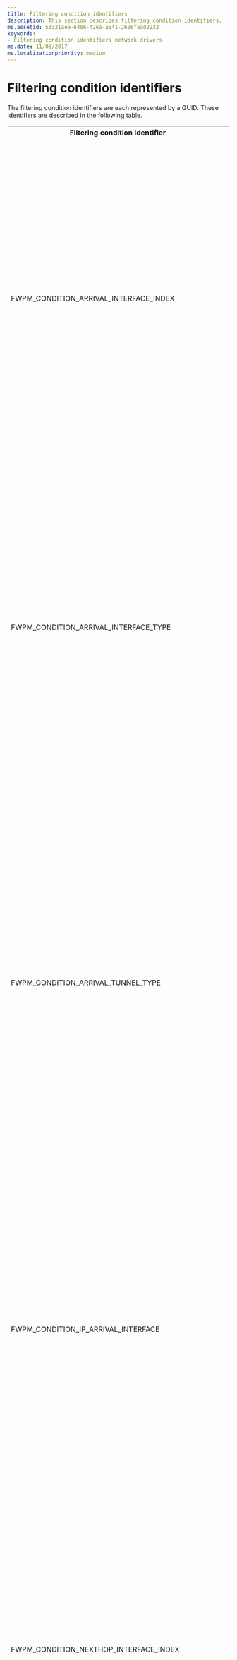 ```yaml
---
title: Filtering condition identifiers
description: This section describes filtering condition identifiers.
ms.assetid: 53321aea-6406-426a-a541-2626faad2232
keywords:
- Filtering condition identifiers network drivers
ms.date: 11/08/2017
ms.localizationpriority: medium
---
```


# Filtering condition identifiers

The filtering condition identifiers are each represented by a GUID. These identifiers are described in the following table.

<table>
<tr>
<th>Filtering condition identifier</th>
<th>Description</th>
</tr>
<tr>
<td>
<p>FWPM_CONDITION_ARRIVAL_INTERFACE_INDEX</p>
</td>
<td>
<p>The index of the arrival network interface, as enumerated by the network stack.</p>
<p>WFP uses the Arrival interface to match this condition. The Arrival Interface is the first interface the
       packet sees before entering the IP stack inbound from the network, before weak-host or forwarding are
       performed.</p>
<p>This condition is asymmetric for reauthorization purposes, as it is intrinsically an inbound condition. This
       means that WFP will use an empty value on this condition when reauthorizing an inbound connection on a response
       outbound packet.</p>
<p>To handle reauthorization a second filter must be used. This second filter can either permit or block the
       empty values, or use a different condition that will have a valid value for such circumstance. In the case of
       arrival interface conditions, the next hop class of interface conditions will have a valid interface on outbound
       packets.</p>
<div class="alert"><b>Note</b><br/>Available only in Windows Server 2008 R2, Windows 7, and later versions of
       Windows.
</div>
<div> </div>
</td>
</tr>
<tr>
<td>
<p>FWPM_CONDITION_ARRIVAL_INTERFACE_TYPE</p>
</td>
<td>
<p>The type of the arrival network interface, as defined by the Internet Assigned Numbers Authority (IANA). For
       more information, see 
       <a href="http://www.iana.org/assignments/ianaiftype-mib/ianaiftype-mib">IANAifType-MIB Definitions</a>.</p>
<p>WFP uses the Arrival interface to match this condition. The Arrival Interface is the first interface the
       packet sees before entering the IP stack inbound from the network, before weak-host or forwarding are
       performed.</p>
<p>This condition is asymmetric for reauthorization purposes, as it is intrinsically an inbound condition. This
       means that WFP will use an empty value on this condition when reauthorizing an inbound connection on a response
       outbound packet.</p>
<p>To handle reauthorization a second filter must be used. This second filter can either permit or block the
       empty values, or use a different condition that will have a valid value for such circumstance. In the case of
       arrival interface conditions, the next hop class of interface conditions will have a valid interface on outbound
       packets.</p>
<div class="alert"><b>Note</b><br/>Available only in Windows Server 2008 R2, Windows 7, and later versions of
       Windows.
</div>
<div> </div>
</td>
</tr>
<tr>
<td>
<p>FWPM_CONDITION_ARRIVAL_TUNNEL_TYPE</p>
</td>
<td>
<p>The encapsulation method used by a tunnel if the IfType member of the <a href="https://docs.microsoft.com/windows/desktop/api/iptypes/ns-iptypes-_ip_adapter_addresses_lh"><b>IP_ADAPTER_ADDRESSES</b></a> structure is
       IF_TYPE_TUNNEL. The tunnel type is defined by the IANA. For more information, see 
       <a href="http://www.iana.org/assignments/ianaiftype-mib/ianaiftype-mib">IANAifType-MIB Definitions</a>and the Windows
       SDK <a href="https://docs.microsoft.com/windows-hardware/drivers/network/ip-helper">IP Helper</a> documentation.</p>
<p>WFP uses the Arrival interface to match this condition. The Arrival Interface is the first interface the
       packet sees before entering the IP stack inbound from the network, before weak-host or forwarding are
       performed.</p>
<p>This condition is asymmetric for reauthorization purposes, as it is intrinsically an inbound condition. This
       means that WFP will use an empty value on this condition when reauthorizing an inbound connection on a response
       outbound packet.</p>
<p>To handle reauthorization a second filter must be used. This second filter can either permit or block the
       empty values, or use a different condition that will have a valid value for such circumstance. In the case of
       arrival interface conditions, the next hop class of interface conditions will have a valid interface on outbound
       packets.</p>
<div class="alert"><b>Note</b><br/>Available only in Windows Server 2008 R2, Windows 7, and later versions of
       Windows.
</div>
<div> </div>
</td>
</tr>
<tr>
<td>
<p>FWPM_CONDITION_IP_ARRIVAL_INTERFACE</p>
</td>
<td>
<p>The 
       <a href="https://docs.microsoft.com/windows-hardware/drivers/ddi/content/igpupvdev/ns-igpupvdev-_luid"><b>LUID</b></a> for the network interface that is associated with the
       arrival IP address.</p>
<p>WFP uses the Arrival interface to match this condition. The Arrival Interface is the first interface the
       packet sees before entering the IP stack inbound from the network, before weak-host or forwarding are
       performed.</p>
<p>This condition is asymmetric for reauthorization purposes, as it is intrinsically an inbound condition. This
       means that WFP will use an empty value on this condition when reauthorizing an inbound connection on a response
       outbound packet.</p>
<p>To handle reauthorization a second filter must be used. This second filter can either permit or block the
       empty values, or use a different condition that will have a valid value for such circumstance. In the case of
       arrival interface conditions, the next hop class of interface conditions will have a valid interface on outbound
       packets.</p>
<div class="alert"><b>Note</b><br/>Available only in Windows Server 2008 R2, Windows 7, and later versions of
       Windows.
</div>
<div> </div>
</td>
</tr>
<tr>
<td>
<p>FWPM_CONDITION_NEXTHOP_INTERFACE_INDEX</p>
</td>
<td>
<p>The index of the arrival network interface, as enumerated by the network stack.</p>
<p>WFP uses the Next Hop interface to match this condition. The Next Hop Interface is the last interface the
       packet sees before leaving the IP stack outbound towards the network, after weak-host or forwarding are
       performed.</p>
<p>This condition is asymmetric for reauthorization purposes, as it is intrinsically an outbound condition. This
       means that WFP will use an empty value on this condition when reauthorizing an outbound connection on a response
       inbound packet.</p>
<p>To handle reauthorization a second filter must be used. This second filter can either permit or block the
       empty values, or use a different condition that will have a valid value for such circumstance. In the case of
       next hop interface conditions, the arrival class of interface conditions will have a valid interface on inbound
       packets.</p>
<div class="alert"><b>Note</b><br/>Available only in Windows Server 2008 R2, Windows 7, and later versions of
       Windows.
</div>
<div> </div>
</td>
</tr>
<tr>
<td>
<p>FWPM_CONDITION_NEXTHOP_INTERFACE_TYPE</p>
</td>
<td>
<p>The type of the arrival network interface, as defined by the Internet Assigned Numbers Authority (IANA). For
       more information, see 
       <a href="http://www.iana.org/assignments/ianaiftype-mib/ianaiftype-mib">IANAifType-MIB Definitions</a>.</p>
<p>WFP uses the Next Hop interface to match this condition. The Next Hop Interface is the last interface the
       packet sees before leaving the IP stack outbound towards the network, after weak-host or forwarding are
       performed.</p>
<p>This condition is asymmetric for reauthorization purposes, as it is intrinsically an outbound condition. This
       means that WFP will use an empty value on this condition when reauthorizing an outbound connection on a response
       inbound packet.</p>
<p>To handle reauthorization a second filter must be used. This second filter can either permit or block the
       empty values, or use a different condition that will have a valid value for such circumstance. In the case of
       next hop interface conditions, the arrival class of interface conditions will have a valid interface on inbound
       packets.</p>
<div class="alert"><b>Note</b><br/>Available only in Windows Server 2008 R2, Windows 7, and later versions of
       Windows.
</div>
<div> </div>
</td>
</tr>
<tr>
<td>
<p>FWPM_CONDITION_NEXTHOP_TUNNEL_TYPE</p>
</td>
<td>
<p>The encapsulation method used by a tunnel if the <b>IfType</b> member of the  <a href="https://docs.microsoft.com/windows/desktop/api/iptypes/ns-iptypes-_ip_adapter_addresses_lh"><b>IP_ADAPTER_ADDRESSES</b></a> structure is
       IF_TYPE_TUNNEL. The tunnel type is defined by the IANA. For more information, see 
       <a href="http://www.iana.org/assignments/ianaiftype-mib/ianaiftype-mib">IANAifType-MIB Definitions</a> and the Windows
       SDK <a href="https://docs.microsoft.com/windows-hardware/drivers/network/ip-helper">IP Helper</a> documentation.</p>
<p>WFP uses the Next Hop interface to match this condition. The Next Hop Interface is the last interface the
       packet sees before leaving the IP stack outbound towards the network, after weak-host or forwarding are
       performed.</p>
<p>This condition is asymmetric for reauthorization purposes, as it is intrinsically an outbound condition. This
       means that WFP will use an empty value on this condition when reauthorizing an outbound connection on a response
       inbound packet.</p>
<p>To handle reauthorization a second filter must be used. This second filter can either permit or block the
       empty values, or use a different condition that will have a valid value for such circumstance. In the case of
       next hop interface conditions, the arrival class of interface conditions will have a valid interface on inbound
       packets.</p>
<div class="alert"><b>Note</b><br/>Available only in Windows Server 2008 R2, Windows 7, and later versions of
       Windows.
</div>
<div> </div>
</td>
</tr>
<tr>
<td>
<p>FWPM_CONDITION_IP_NEXTHOP_INTERFACE</p>
</td>
<td>
<p>The 
       <a href="https://docs.microsoft.com/windows-hardware/drivers/ddi/content/igpupvdev/ns-igpupvdev-_luid"><b>LUID</b></a>for the network interface that is associated with the
       arrival IP address.</p>
<p>WFP uses the Next Hop interface to match this condition. The Next Hop Interface is the last interface the
       packet sees before leaving the IP stack outbound towards the network, after weak-host or forwarding are
       performed.</p>
<p>This condition is asymmetric for reauthorization purposes, as it is intrinsically an outbound condition. This
       means that WFP will use an empty value on this condition when reauthorizing an outbound connection on a response
       inbound packet.</p>
<p>To handle reauthorization a second filter must be used. This second filter can either permit or block the
       empty values, or use a different condition that will have a valid value for such circumstance. In the case of
       next hop interface conditions, the arrival class of interface conditions will have a valid interface on inbound
       packets.</p>
<div class="alert"><b>Note</b><br/>Available only in Windows Server 2008 R2, Windows 7, and later versions of
       Windows.
</div>
<div> </div>
</td>
</tr>
<tr>
<td>
<p>FWPM_CONDITION_IP_LOCAL_ADDRESS</p>
</td>
<td>
<p>The local IP address.</p>
</td>
</tr>
<tr>
<td>
<p>FWPM_CONDITION_IP_REMOTE_ADDRESS</p>
</td>
<td>
<p>The remote IP address.</p>
</td>
</tr>
<tr>
<td>
<p>FWPM_CONDITION_IP_SOURCE_ADDRESS</p>
</td>
<td>
<p>The source IP address for forwarded packets.</p>
</td>
</tr>
<tr>
<td>
<p>FWPM_CONDITION_IP_DESTINATION_ADDRESS</p>
</td>
<td>
<p>The destination IP address for forwarded packets.</p>
</td>
</tr>
<tr>
<td>
<p>FWPM_CONDITION_IP_LOCAL_ADDRESS_TYPE</p>
</td>
<td>
<p>The local IP address type. The possible condition values are:</p>
<p>
<dl>
<dd>
NlatUnspecified

</dd>
<dd>
NlatUnicast

</dd>
<dd>
NlatAnycast

</dd>
<dd>
NlatMulticast

</dd>
<dd>
NlatBroadcast
</dd>
</dl>
</p>
</td>
</tr>
<tr>
<td>
<p>FWPM_CONDITION_IP_DESTINATION_ADDRESS_TYPE</p>
</td>
<td>
<p>The destination IP address type. The possible condition values are:</p>
<p>
<dl>
<dd>
NlatUnspecified

</dd>
<dd>
NlatUnicast

</dd>
<dd>
NlatAnycast

</dd>
<dd>
NlatMulticast

</dd>
<dd>
NlatBroadcast
</dd>
</dl>
</p>
</td>
</tr>
<tr>
<td>
<p>FWPM_CONDITION_IP_LOCAL_INTERFACE</p>
</td>
<td>
<p>The LUID for the network interface associated with the local IP address.</p>
</td>
</tr>
<tr>
<td>
<p>FWPM_CONDITION_IP_FORWARD_INTERFACE</p>
</td>
<td>
<p>The LUID for the network interface on which the packet being forwarded is to be sent out.</p>
</td>
</tr>
<tr>
<td>
<p>FWPM_CONDITION_IP_PROTOCOL</p>
</td>
<td>
<p>The IP protocol number, as specified in <a href="https://tools.ietf.org/html/rfc1700">RFC 1700</a>.</p>
</td>
</tr>
<tr>
<td>
<p>FWPM_CONDITION_IP_LOCAL_PORT</p>
</td>
<td>
<p>The local transport protocol port number.</p>
</td>
</tr>
<tr>
<td>
<p>FWPM_CONDITION_IP_REMOTE_PORT</p>
</td>
<td>
<p>The remote transport protocol port number.</p>
</td>
</tr>
<tr>
<td>
<p>FWPM_CONDITION_ICMP_TYPE</p>
</td>
<td>
<p>The ICMP type field, as specified in <a href="https://tools.ietf.org/html/rfc792">RFC 792</a>.</p>
</td>
</tr>
<tr>
<td>
<p>FWPM_CONDITION_ICMP_CODE</p>
</td>
<td>
<p>The ICMP code field, as specified in <a href="https://tools.ietf.org/html/rfc792">RFC 792</a>.</p>
</td>
</tr>
<tr>
<td>
<p>FWPM_CONDITION_EMBEDDED_LOCAL_ADDRESS_TYPE</p>
</td>
<td>
<p>The local IP address type that is embedded in the ICMP packet. The possible condition values are:</p>
<p>
<dl>
<dd>
NlatUnspecified

</dd>
<dd>
NlatUnicast

</dd>
<dd>
NlatAnycast

</dd>
<dd>
NlatMulticast

</dd>
<dd>
NlatBroadcast
</dd>
</dl>
</p>
</td>
</tr>
<tr>
<td>
<p>FWPM_CONDITION_EMBEDDED_REMOTE_ADDRESS</p>
</td>
<td>
<p>The remote IP address that is embedded in the ICMP packet.</p>
</td>
</tr>
<tr>
<td>
<p>FWPM_CONDITION_EMBEDDED_PROTOCOL</p>
</td>
<td>
<p>The IP protocol number that is embedded in the ICMP packet, as specified in <a href="https://tools.ietf.org/html/rfc1700">RFC 1700</a>.</p>
</td>
</tr>
<tr>
<td>
<p>FWPM_CONDITION_EMBEDDED_LOCAL_PORT</p>
</td>
<td>
<p>The local transport protocol port number that is embedded in the ICMP packet.</p>
</td>
</tr>
<tr>
<td>
<p>FWPM_CONDITION_EMBEDDED_REMOTE_PORT</p>
</td>
<td>
<p>The remote transport protocol port number that is embedded in the ICMP packet.</p>
</td>
</tr>
<tr>
<td>
<p>FWPM_CONDITION_FLAGS</p>
</td>
<td>
<p>A bitwise OR of a combination of filtering condition flags. For information about the possible flags, see 
       <a href="filtering-condition-flags.md">Filtering Condition Flags</a>.</p>
</td>
</tr>
<tr>
<td>
<p>FWPM_CONDITION_DIRECTION</p>
</td>
<td>
<p>The direction of the datagram traffic or data flow.</p>
<p>The possible condition values are:</p>
<p>
<dl>
<dd>
FWP_DIRECTION_INBOUND

</dd>
<dd>
FWP_DIRECTION_OUTBOUND
</dd>
</dl>
</p>
<p>In datagram data layers and stream packet layers, this condition specifies the direction of the packet.</p>
<p>In stream layers and ALE flow established layers, this condition specifies the direction of the connection
       (for example, when a local application initiates the connection, an inbound packet has FWPM_CONDITION_DIRECTION
       set to FWP_DIRECTION_OUTBOUND).</p>
</td>
</tr>
<tr>
<td>
<p>FWPM_CONDITION_INTERFACE_INDEX</p>
</td>
<td>
<p>The index of the network interface, as enumerated by the network stack.</p>
</td>
</tr>
<tr>
<td>
<p>FWPM_CONDITION_INTERFACE_TYPE</p>
</td>
<td>
<p>The bus type of the network interface.</p>
</td>
</tr>
<tr>
<td>
<p>FWPM_CONDITION_SUB_INTERFACE_INDEX</p>
</td>
<td>
<p>The index of the logical network interface, as enumerated by the network stack.</p>
</td>
</tr>
<tr>
<td>
<p>FWPM_CONDITION_SOURCE_INTERFACE_INDEX</p>
</td>
<td>
<p>The index of the source network interface for forwarded packets, as enumerated by the network stack.</p>
</td>
</tr>
<tr>
<td>
<p>FWPM_CONDITION_SOURCE_SUB_INTERFACE_INDEX</p>
</td>
<td>
<p>The index of the source logical network interface for forwarded packets, as enumerated by the network
       stack.</p>
</td>
</tr>
<tr>
<td>
<p>FWPM_CONDITION_DESTINATION_INTERFACE_INDEX</p>
</td>
<td>
<p>The index of the destination network interface for forwarded packets, as enumerated by the network stack.</p>
</td>
</tr>
<tr>
<td>
<p>FWPM_CONDITION_DESTINATION_SUB_INTERFACE_INDEX</p>
</td>
<td>
<p>The index of the destination logical network interface for forwarded packets, as enumerated by the network
       stack.</p>
</td>
</tr>
<tr>
<td>
<p>FWPM_CONDITION_ALE_APP_ID</p>
</td>
<td>
<p>The full path of the application.</p>
</td>
</tr>
<tr>
<td>
<p>FWPM_CONDITION_ALE_USER_ID</p>
</td>
<td>
<p>The identification of the local user.</p>
</td>
</tr>
<tr>
<td>
<p>FWPM_CONDITION_ALE_REMOTE_USER_ID</p>
</td>
<td>
<p>The identification of the remote user.</p>
</td>
</tr>
<tr>
<td>
<p>FWPM_CONDITION_ALE_REMOTE_MACHINE_ID</p>
</td>
<td>
<p>The identification of the remote machine.</p>
</td>
</tr>
<tr>
<td>
<p>FWPM_CONDITION_ALE_PROMISCUOUS_MODE</p>
</td>
<td>
<p>The raw socket mode that is allowed or denied. The possible condition values are:</p>
<p>
<dl>
<dd>
SIO_RCVALL

</dd>
<dd>
SIO_RCVALL_IGMPMCAST

</dd>
<dd>
SIO_RCVALL_MCAST

</dd>
</dl>
</p>
<p>For a description of these raw socket modes, see <a href="https://docs.microsoft.com/windows/desktop/api/winsock2/nf-winsock2-wsaioctl"><b>WSAIoctl</b></a> in the Microsoft Windows SDK documentation.</p>
</td>
</tr>
<tr>
<td>
<p>FWPM_CONDITION_ALE_SIO_FIREWALL_SYSTEM_PORT</p>
</td>
<td>
<p>Reserved for internal use.</p>
</td>
</tr>
<tr>
<td>
<p>FWPM_CONDITION_ALE_NAP_CONTEXT</p>
</td>
<td>
<p>Reserved for internal use.</p>
</td>
</tr>
<tr>
<td>
<p>FWPM_CONDITION_REMOTE_USER_TOKEN</p>
</td>
<td>
<p>The identification of the remote user.</p>
</td>
</tr>
<tr>
<td>
<p>FWPM_CONDITION_RPC_IF_UUID</p>
</td>
<td>
<p>The UUID of the RPC interface.</p>
</td>
</tr>
<tr>
<td>
<p>FWPM_CONDITION_RPC_IF_VERSION</p>
</td>
<td>
<p>The version of the RPC interface.</p>
</td>
</tr>
<tr>
<td>
<p>FWPM_CONDITION_RCP_IF_FLAG</p>
</td>
<td>
<p>Reserved for internal use.</p>
</td>
</tr>
<tr>
<td>
<p>FWPM_CONDITION_DCOM_APP_ID</p>
</td>
<td>
<p>The identification of the COM application.</p>
</td>
</tr>
<tr>
<td>
<p>FWPM_CONDITION_IMAGE_NAME</p>
</td>
<td>
<p>The name of the application.</p>
</td>
</tr>
<tr>
<td>
<p>FWPM_CONDITION_RPC_PROTOCOL</p>
</td>
<td>
<p>The RPC protocol. The possible condition values are:</p>
<p>
<dl>
<dd>
RPC_PROTSEQ_TCP

</dd>
<dd>
RPC_PROTSEQ_HTTP

</dd>
<dd>
RPC_PROTSEQ_NMP
</dd>
</dl>
</p>
</td>
</tr>
<tr>
<td>
<p>FWPM_CONDITION_RPC_AUTH_TYPE</p>
</td>
<td>
<p>The authentication service type. For more information about authentication service types, see
       <a href="https://docs.microsoft.com/windows/desktop/Rpc/authentication-service-constants"><b>Authentication-Service Constants</b></a> in the RPC section of the Windows SDK documentation.</p>
</td>
</tr>
<tr>
<td>
<p>FWPM_CONDITION_RPC_AUTH_LEVEL</p>
</td>
<td>
<p>The authentication service level. For more information about authentication service levels, see
       <a href="https://docs.microsoft.com/windows/desktop/Rpc/authentication-level-constants"><b>Authentication-Level Constants</b></a> in the RPC section of the Windows SDK documentation.</p>
</td>
</tr>
<tr>
<td>
<p>FWPM_CONDITION_SEC_ENCRYPT_ALGORITHM</p>
</td>
<td>
<p>The certificate based security service provider interface (SSPI) encryption algorithm.</p>
</td>
</tr>
<tr>
<td>
<p>FWPM_CONDITION_SEC_KEY_SIZE</p>
</td>
<td>
<p>The certificate based security service provider interface (SSPI) encryption key size.</p>
</td>
</tr>
<tr>
<td>
<p>FWPM_CONDITION_IP_LOCAL_ADDRESS_V4</p>
</td>
<td>
<p>The local IPv4 address.</p>
</td>
</tr>
<tr>
<td>
<p>FWPM_CONDITION_IP_LOCAL_ADDRESS_V6</p>
</td>
<td>
<p>The local IPv6 address.</p>
</td>
</tr>
<tr>
<td>
<p>FWPM_CONDITION_PIPE</p>
</td>
<td>
<p>The name of the remote named pipe.</p>
</td>
</tr>
<tr>
<td>
<p>FWPM_CONDITION_IP_REMOTE_ADDRESS_V4</p>
</td>
<td>
<p>The remote IPv4 address.</p>
</td>
</tr>
<tr>
<td>
<p>FWPM_CONDITION_IP_REMOTE_ADDRESS_V6</p>
</td>
<td>
<p>The remote IPv6 address.</p>
</td>
</tr>
<tr>
<td>
<p>FWPM_CONDITION_PROCESS_WITH_RPC_IF_UUID</p>
</td>
<td>
<p>The UUID of the process with the RPC interface.</p>
</td>
</tr>
<tr>
<td>
<p>FWPM_CONDITION_RPC_EP_VALUE</p>
</td>
<td>
<p>Reserved for internal use.</p>
</td>
</tr>
<tr>
<td>
<p>FWPM_CONDITION_RPC_EP_FLAGS</p>
</td>
<td>
<p>Reserved for internal use.</p>
</td>
</tr>
<tr>
<td>
<p>FWPM_CONDITION_CLIENT_TOKEN</p>
</td>
<td>
<p>The identification of the client when using RpcProxy.</p>
</td>
</tr>
<tr>
<td>
<p>FWPM_CONDITION_RPC_SERVER_NAME</p>
</td>
<td>
<p>The name of the RPC server when using RpcProxy.</p>
</td>
</tr>
<tr>
<td>
<p>FWPM_CONDITION_RPC_SERVER_PORT</p>
</td>
<td>
<p>The port on the RPC server when using RpcProxy.</p>
</td>
</tr>
<tr>
<td>
<p>FWPM_CONDITION_RPC_PROXY_AUTH_TYPE</p>
</td>
<td>
<p>The RPC proxy authentication service type. For more information about authentication service types, see
       <a href="https://docs.microsoft.com/windows/desktop/Rpc/authentication-service-constants"><b>Authentication-Service Constants</b></a> in the RPC section of the Windows SDK documentation.</p>
</td>
</tr>
<tr>
<td>
<p>FWPM_CONDITION_TUNNEL_TYPE</p>
</td>
<td>
<p>The encapsulation method used by a tunnel.</p>
</td>
</tr>
<tr>
<td>
<p>FWPM_CONDITION_CLIENT_CERT_KEY_LENGTH</p>
</td>
<td>
<p>The secure socket layer (SSL) key length in the client certificate.</p>
</td>
</tr>
<tr>
<td>
<p>FWPM_CONDITION_CLIENT_CERT_OID</p>
</td>
<td>
<p>The object identifier (OID) in the client certificate.</p>
</td>
</tr>
<tr>
<td>
<p>FWPM_CONDITION_INTERFACE_MAC_ADDRESS
</p>
</td>
<td>
<p>The physical address of the sending or receiving network interface.</p>
<div class="alert"><b>Note</b>  Supported in Windows 8,  Windows Server 2012, and later versions of Windows.</div>
<div> </div>
</td>
</tr>
<tr>
<td>
<p>FWPM_CONDITION_MAC_LOCAL_ADDRESS
</p>
</td>
<td>
<p>The physical address of the local network interface.
For inbound traffic this is the destination MAC address in the frame.
For outbound traffic this is the source MAC address of the frame.</p>
<div class="alert"><b>Note</b>  Supported in Windows 8,  Windows Server 2012, and later versions of Windows.</div>
<div> </div>
</td>
</tr>
<tr>
<td>
<p>FWPM_CONDITION_MAC_REMOTE_ADDRESS</p>
</td>
<td>
<p>The physical address of the remote network interface.
For inbound traffic this is the source MAC address in the frame.
For outbound traffic this is the destination MAC address of the frame.</p>
<div class="alert"><b>Note</b>  Supported in Windows 8,  Windows Server 2012, and later versions of Windows.</div>
<div> </div>
</td>
</tr>
<tr>
<td>
<p>FWPM_CONDITION_ETHER_TYPE</p>
</td>
<td>
<p>The type indicated in the MAC frame.
This value is 0x800 for   IPv4 traffic,  0x86DD for  IPv6 traffic or, 0x806 for  ARP traffic.
 All of the possible values are defined as  NDIS_ETH_TYPE_Xxx in ntddndis.h.</p>
</td>
</tr>
<tr>
<td>
<p>FWPM_CONDITION_VLAN_ID</p>
</td>
<td>
<p>The identifier of the VLAN in the ETHERNET SNAP header.
If the frame is ETHERNET II, this value is 0.
</p>
<div class="alert"><b>Note</b>  Supported in Windows 8,  Windows Server 2012, and later versions of Windows.</div>
<div> </div>
</td>
</tr>
<tr>
<td>
<p>FWPM_CONDITION_NDIS_PORT</p>
</td>
<td>
<p>The port number identifying a miniport adapter port. </p>
<div class="alert"><b>Note</b>  Supported in Windows 8,  Windows Server 2012, and later versions of Windows.</div>
<div> </div>
</td>
</tr>
<tr>
<td>
<p>FWPM_CONDITION_NDIS_MEDIA_TYPE</p>
</td>
<td>
<p>The type of the NDIS medium specified as one of the <a href="https://docs.microsoft.com/windows-hardware/drivers/ddi/content/ntddndis/ne-ntddndis-_ndis_medium"><b>NDIS_MEDIUM</b></a> enumeration values.</p>
<div class="alert"><b>Note</b>  Supported in Windows 8,  Windows Server 2012, and later versions of Windows.</div>
<div> </div>
</td>
</tr>
<tr>
<td>
<p>FWPM_CONDITION_NDIS_PHYSICAL_MEDIA_TYPE</p>
</td>
<td>
<p>The type of the physical medium for the communicating interface specified as one of the
NDIS_PHYSICAL_MEDIUM enumeration values.</p>
<div class="alert"><b>Note</b>  Supported in Windows 8,  Windows Server 2012, and later versions of Windows.</div>
<div> </div>
</td>
</tr>
<tr>
<td>
<p>FWPM_CONDITION_L2_FLAGS</p>
</td>
<td>
<p>A bitwise OR of a combination of filtering condition flags for the MAC layers. For information about the possible flags, see 
       <a href="filtering-condition-l2-flags.md">Filtering Condition L2 Flags</a>.</p>
<div class="alert"><b>Note</b>  Supported in Windows 8,  Windows Server 2012, and later versions of Windows.</div>
<div> </div>
</td>
</tr>
<tr>
<td>
<p>FWPM_CONDITION_MAC_LOCAL_ADDRESS_TYPE</p>
</td>
<td>
<p>The Datalink type of the local MAC address. This is one of the values that are defined in the <a href="https://docs.microsoft.com/windows/desktop/api/fwpmtypes/ne-fwpmtypes-__midl___midl_itf_fwpmtypes_0000_0000_0001"><b>DL_ADDRESS_TYPE</b></a> enumeration in FwpmTypes.h.</p>
<div class="alert"><b>Note</b>  Supported in Windows 8,  Windows Server 2012, and later versions of Windows.</div>
<div> </div>
</td>
</tr>
<tr>
<td>
<p>FWPM_CONDITION_MAC_REMOTE_ADDRESS_TYPE</p>
</td>
<td>
<p>The Datalink type of the remote MAC address. This is one of the values that are defined in the <a href="https://docs.microsoft.com/windows/desktop/api/fwpmtypes/ne-fwpmtypes-__midl___midl_itf_fwpmtypes_0000_0000_0001"><b>DL_ADDRESS_TYPE</b></a> enumeration in FwpmTypes.h.</p>
<div class="alert"><b>Note</b>  Supported in Windows 8,  Windows Server 2012, and later versions of Windows.</div>
<div> </div>
</td>
</tr>
<tr>
<td>
<p>FWPM_CONDITION_INTERFACE</p>
</td>
<td>
<p>The LUID for the network interface that is associated with the local MAC address.</p>
<div class="alert"><b>Note</b>  Supported in Windows 8,  Windows Server 2012, and later versions of Windows.</div>
<div> </div>
</td>
</tr>
<tr>
<td>
<p>FWPM_CONDITION_ALE_PACKAGE_ID</p>
</td>
<td>
<p>The security identifier (SID) of the AppContainer restricted package.</p>
<div class="alert"><b>Note</b>  Supported in Windows 8,  Windows Server 2012, and later versions of Windows.</div>
<div> </div>
</td>
</tr>
<tr>
<td>
<p>FWPM_CONDITION_MAC_SOURCE_ADDRESS</p>
</td>
<td>
<p>The physical address of the network interface that created the MAC frame.</p>
<div class="alert"><b>Note</b>  Supported in Windows 8,  Windows Server 2012, and later versions of Windows.</div>
<div> </div>
</td>
</tr>
<tr>
<td>
<p>FWPM_CONDITION_MAC_DESTINATION_ADDRESS</p>
</td>
<td>
<p>The physical address of the network interface to which the frame is destined.</p>
<div class="alert"><b>Note</b>  Supported in Windows 8,  Windows Server 2012, and later versions of Windows.</div>
<div> </div>
</td>
</tr>
<tr>
<td>
<p>FWPM_CONDITION_MAC_SOURCE_ADDRESS_TYPE</p>
</td>
<td>
<p>The Datalink type of the MAC Address for the interface that created the frame. This is one of the values that are defined in the <a href="https://docs.microsoft.com/windows/desktop/api/fwpmtypes/ne-fwpmtypes-__midl___midl_itf_fwpmtypes_0000_0000_0001"><b>DL_ADDRESS_TYPE</b></a> enumeration in FwpmTypes.h.</p>
<div class="alert"><b>Note</b>  Supported in Windows 8,  Windows Server 2012, and later versions of Windows.</div>
<div> </div>
</td>
</tr>
<tr>
<td>
<p>FWPM_CONDITION_MAC_DESTINATION_ADDRESS_TYPE</p>
</td>
<td>
<p>The Datalink type of the MAC Address for the interface to which the frame is destined. This is one of the values that are defined in the <a href="https://docs.microsoft.com/windows/desktop/api/fwpmtypes/ne-fwpmtypes-__midl___midl_itf_fwpmtypes_0000_0000_0001"><b>DL_ADDRESS_TYPE</b></a> enumeration in FwpmTypes.h.</p>
<div class="alert"><b>Note</b>  Supported in Windows 8,  Windows Server 2012, and later versions of Windows.</div>
<div> </div>
</td>
</tr>
<tr>
<td>
<p>FWPM_CONDITION_IP_SOURCE_PORT</p>
</td>
<td>
<p>The transport protocol source port number.</p>
<div class="alert"><b>Note</b>  Supported in Windows 8,  Windows Server 2012, and later versions of Windows.</div>
<div> </div>
</td>
</tr>
<tr>
<td>
<p>FWPM_CONDITION_IP_DESTINATION_PORT</p>
</td>
<td>
<p>The transport protocol destination port number.</p>
<div class="alert"><b>Note</b>  Supported in Windows 8,  Windows Server 2012, and later versions of Windows.</div>
<div> </div>
</td>
</tr>
<tr>
<td>
<p>FWPM_CONDITION_VSWITCH_ID</p>
</td>
<td>
<p>The GUID of the virtual switch.</p>
<div class="alert"><b>Note</b>  Supported in Windows 8,  Windows Server 2012, and later versions of Windows.</div>
<div> </div>
</td>
</tr>
<tr>
<td>
<p>FWPM_CONDITION_VSWITCH_NETWORK_TYPE</p>
</td>
<td>
<p>The type of network that is associated with the virtual switch. This is one of the values that are defined in the <a href="https://docs.microsoft.com/windows/desktop/api/fwptypes/ne-fwptypes-fwp_vswitch_network_type_"><b>FWP_VSWITCH_NETWORK_TYPE</b></a> enumeration in FwpTypes.h.</p>
<div class="alert"><b>Note</b>  Supported in <i>Windows 8</i> and later versions of Windows.</div>
<div> </div>
</td>
</tr>
<tr>
<td>
<p>FWPM_CONDITION_VSWITCH_SOURCE_INTERFACE_ID</p>
</td>
<td>
<p>The GUID of the interface of the virtual switch that created the frame.</p>
<div class="alert"><b>Note</b>  Supported in Windows 8,  Windows Server 2012, and later versions of Windows.</div>
<div> </div>
</td>
</tr>
<tr>
<td>
<p>FWPM_CONDITION_VSWITCH_DESTINATION_INTERFACE_ID</p>
</td>
<td>
<p>The GUID of the interface of the virtual switch to which the frame is destined.</p>
<div class="alert"><b>Note</b>  Supported in <i>Windows 8</i> and later versions of Windows.</div>
<div> </div>
</td>
</tr>
<tr>
<td>
<p>FWPM_CONDITION_VSWITCH_SOURCE_INTERFACE_TYPE</p>
</td>
<td>
<p>The type of the virtual switch interface that created the frame. This is one of the values that are defined in the <a href="https://docs.microsoft.com/windows-hardware/drivers/ddi/content/ntddndis/ne-ntddndis-_ndis_nic_switch_type"><b>NDIS_NIC_SWITCH_TYPE</b></a> enumeration in Ntddndis.h.</p>
<div class="alert"><b>Note</b>  Supported in Windows 8,  Windows Server 2012, and later versions of Windows.</div>
<div> </div>
</td>
</tr>
<tr>
<td>
<p>FWPM_CONDITION_VSWITCH_DESTINATION_INTERFACE_TYPE</p>
</td>
<td>
<p>The type of the virtual switch interface to which the frame is destined. This is one of the values that are defined in the <a href="https://docs.microsoft.com/windows-hardware/drivers/ddi/content/ntddndis/ne-ntddndis-_ndis_nic_switch_type"><b>NDIS_NIC_SWITCH_TYPE</b></a> enumeration in Ntddndis.h.</p>
<div class="alert"><b>Note</b>  Supported in Windows 8,  Windows Server 2012, and later versions of Windows.</div>
<div> </div>
</td>
</tr>
<tr>
<td>
<p>FWPM_CONDITION_VSWITCH_SOURCE_VM_ID</p>
</td>
<td>
<p>Unique identifier of the vSwitch source virtual machine.</p>
<div class="alert"><b>Note</b>  Supported in Windows 8,  Windows Server 2012, and later versions of Windows.</div>
<div> </div>
</td>
</tr>
<tr>
<td>
<p>FWPM_CONDITION_VSWITCH_DESTINATION_VM_ID</p>
</td>
<td>
<p>Unique identifier of the vSwitch destination virtual machine.</p>
<div class="alert"><b>Note</b>  Supported in Windows 8,  Windows Server 2012, and later versions of Windows.</div>
<div> </div>
</td>
</tr>
<tr>
<td>
<p>FWPM_CONDITION_VSWITCH_TENANT_NETWORK_ID</p>
</td>
<td>
<p>Unique identifier for the vSwitch network. Cannot be used in conjunction with VLAN_IDs.</p>
<div class="alert"><b>Note</b>  Supported in Windows 8,  Windows Server 2012, and later versions of Windows.</div>
<div> </div>
</td>
</tr>
<tr>
<td>
<p>FWPM_CONDITION_ALE_PACKAGE_ID</p>
</td>
<td>
<p>The security identifier (SID) of an app container.</p>
<div class="alert"><b>Note</b>  Supported in Windows 8,  Windows Server 2012, and later versions of Windows.</div>
<div> </div>
</td>
</tr>
<tr>
<td>
<p>FWPM_CONDITION_ALE_ORIGINAL_APP_ID</p>
</td>
<td>
<p>The original full path of the application before alteration from proxying.  Note that if proxying is not involved, then this will be the same as the FWPM_CONDITION_ALE_APP_ID.</p>
<div class="alert"><b>Note</b>  Supported in Windows 8,  Windows Server 2012, and later versions of Windows.</div>
<div> </div>
</td>
</tr>
<tr>
<td>
<p>FWPM_CONDITION_QM_MODE</p>
</td>
<td>
<p>The quick mode (QM) mode.</p>
<div class="alert"><b>Note</b>  Supported in Windows 8,  Windows Server 2012, and later versions of Windows.</div>
<div> </div>
</td>
</tr>
</table>


